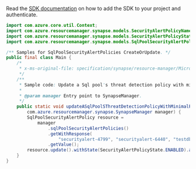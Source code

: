 Read the [SDK documentation](https://github.com/Azure/azure-sdk-for-java/blob/azure-resourcemanager-synapse_1.0.0-beta.2/sdk/synapse/azure-resourcemanager-synapse/README.md) on how to add the SDK to your project and authenticate.

```java
import com.azure.core.util.Context;
import com.azure.resourcemanager.synapse.models.SecurityAlertPolicyName;
import com.azure.resourcemanager.synapse.models.SecurityAlertPolicyState;
import com.azure.resourcemanager.synapse.models.SqlPoolSecurityAlertPolicy;

/** Samples for SqlPoolSecurityAlertPolicies CreateOrUpdate. */
public final class Main {
    /*
     * x-ms-original-file: specification/synapse/resource-manager/Microsoft.Synapse/stable/2021-06-01/examples/CreateOrUpdateSqlPoolSecurityAlertWithMinParameters.json
     */
    /**
     * Sample code: Update a Sql pool's threat detection policy with minimal parameters.
     *
     * @param manager Entry point to SynapseManager.
     */
    public static void updateASqlPoolSThreatDetectionPolicyWithMinimalParameters(
        com.azure.resourcemanager.synapse.SynapseManager manager) {
        SqlPoolSecurityAlertPolicy resource =
            manager
                .sqlPoolSecurityAlertPolicies()
                .getWithResponse(
                    "securityalert-4799", "securityalert-6440", "testdb", SecurityAlertPolicyName.DEFAULT, Context.NONE)
                .getValue();
        resource.update().withState(SecurityAlertPolicyState.ENABLED).apply();
    }
}
```
